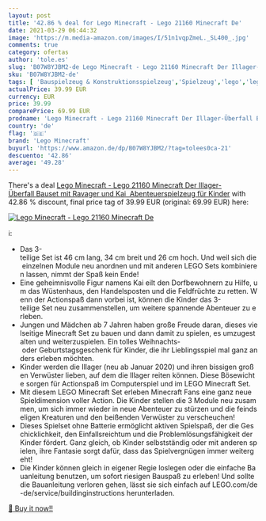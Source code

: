 ```yaml
---
layout: post
title: '42.86 % deal for Lego Minecraft - Lego 21160 Minecraft De'
date: 2021-03-29 06:44:32
image: 'https://m.media-amazon.com/images/I/51n1vqpZmeL._SL400_.jpg'
comments: true
category: ofertas
author: 'tole.es'
slug: 'B07W8YJBM2-de Lego Minecraft - Lego 21160 Minecraft Der Illager-Überfall...'
sku: 'B07W8YJBM2-de'
tags: [ 'Bauspielzeug & Konstruktionsspielzeug','Spielzeug','lego','lego minecraft', ]
actualPrice: 39.99 EUR
currency: EUR
price: 39.99
comparePrice: 69.99 EUR
prodname: 'Lego Minecraft - Lego 21160 Minecraft Der Illager-Überfall Bauset mit Ravager und Kai  Abenteuerspielzeug für Kinder'
country: 'de'
flag: '🇩🇪'
brand: 'Lego Minecraft'
buyurl: 'https://www.amazon.de/dp/B07W8YJBM2/?tag=tolees0ca-21'
descuento: '42.86'
average: '49.28'
---
```


There's a deal [Lego Minecraft - Lego 21160 Minecraft Der Illager-Überfall Bauset mit Ravager und Kai  Abenteuerspielzeug für Kinder](https://www.amazon.de/dp/B07W8YJBM2/?tag=tolees0ca-21)  with  42.86 % discount, final price tag of  39.99 EUR (original: 69.99 EUR) here:

[![Lego Minecraft - Lego 21160 Minecraft De](https://m.media-amazon.com/images/I/51n1vqpZmeL._SL400_.jpg)](https://www.amazon.de/dp/B07W8YJBM2/?tag=tolees0ca-21)

ℹ️:

- Das 3-teilige Set ist 46 cm lang, 34 cm breit und 26 cm hoch. Und weil sich die einzelnen Module neu anordnen und mit anderen LEGO Sets kombinieren lassen, nimmt der Spaß kein Ende!
- Eine geheimnisvolle Figur namens Kai eilt den Dorfbewohnern zu Hilfe, um das Wüstenhaus, den Handelsposten und die Feldfrüchte zu retten. Wenn der Actionspaß dann vorbei ist, können die Kinder das 3-teilige Set neu zusammenstellen, um weitere spannende Abenteuer zu erleben.
- Jungen und Mädchen ab 7 Jahren haben große Freude daran, dieses vielseitige Minecraft Set zu bauen und dann damit zu spielen, es umzugestalten und weiterzuspielen. Ein tolles Weihnachts- oder Geburtstagsgeschenk für Kinder, die ihr Lieblingsspiel mal ganz anders erleben möchten.
- Kinder werden die Illager (neu ab Januar 2020) und ihren bissigen großen Verwüster lieben, auf dem die Illager reiten können. Diese Bösewichte sorgen für Actionspaß im Computerspiel und im LEGO Minecraft Set.
- Mit diesem LEGO Minecraft Set erleben Minecraft Fans eine ganz neue Spieldimension voller Action. Die Kinder stellen die 3 Module neu zusammen, um sich immer wieder in neue Abenteuer zu stürzen und die feindseligen Kreaturen und den beißenden Verwüster zu verscheuchen!
- Dieses Spielset ohne Batterie ermöglicht aktiven Spielspaß, der die Geschicklichkeit, den Einfallsreichtum und die Problemlösungsfähigkeit der Kinder fördert. Ganz gleich, ob Kinder selbstständig oder mit anderen spielen, ihre Fantasie sorgt dafür, dass das Spielvergnügen immer weitergeht!
- Die Kinder können gleich in eigener Regie loslegen oder die einfache Bauanleitung benutzen, um sofort riesigen Bauspaß zu erleben! Und sollte die Bauanleitung verloren gehen, lässt sie sich einfach auf LEGO.com/de-de/service/buildinginstructions herunterladen.

[🛒 Buy it now!!](https://www.amazon.de/dp/B07W8YJBM2/?tag=tolees0ca-21)
